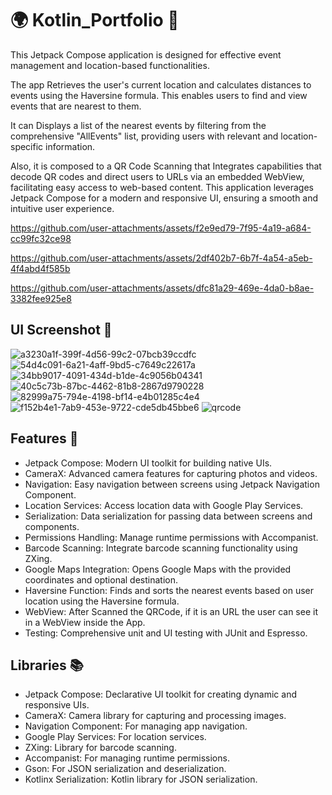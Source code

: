 # 🌍 Kotlin_Portfolio 📅 

This Jetpack Compose application is designed for effective event management and location-based functionalities. 

The app Retrieves the user's current location and calculates distances to events using the Haversine formula. This enables users to find and view events that are nearest to them.

It can Displays a list of the nearest events by filtering from the comprehensive "AllEvents" list, providing users with relevant and location-specific information.

Also, it is composed to a QR Code Scanning that Integrates capabilities that decode QR codes and direct users to URLs via an embedded WebView, facilitating easy access to web-based content. This application leverages Jetpack Compose for a modern and responsive UI, ensuring a smooth and intuitive user experience.


https://github.com/user-attachments/assets/f2e9ed79-7f95-4a19-a684-cc99fc32ce98

https://github.com/user-attachments/assets/2df402b7-6b7f-4a54-a5eb-4f4abd4f585b

https://github.com/user-attachments/assets/dfc81a29-469e-4da0-b8ae-3382fee925e8

## UI Screenshot 📱
![a3230a1f-399f-4d56-99c2-07bcb39ccdfc](https://github.com/user-attachments/assets/82c22807-93c8-4d99-8a91-11e9274e7a95)
![54d4c091-6a21-4aff-9bd5-c7649c22617a](https://github.com/user-attachments/assets/b314ed64-74ae-4961-860a-5f98661a5921)
![34bb9017-4091-434d-b1de-4c9056b04341](https://github.com/user-attachments/assets/f0a297f6-52e5-4e94-b5a1-6b478fd5f9f2)
![40c5c73b-87bc-4462-81b8-2867d9790228](https://github.com/user-attachments/assets/415fa49a-9d53-42e4-953f-455f938ff03d)
![82999a75-794e-4198-bf14-e4b01285c4e4](https://github.com/user-attachments/assets/b98d412d-4c96-4ea4-860f-f7f52cb06b22)
![f152b4e1-7ab9-453e-9722-cde5db45bbe6](https://github.com/user-attachments/assets/c427346b-6d51-44d9-8e75-aaca07f76acd)
![qrcode](https://github.com/user-attachments/assets/7fb3791f-4154-438b-be01-5e2c868544d6)


## Features 🚀
- Jetpack Compose: Modern UI toolkit for building native UIs.
- CameraX: Advanced camera features for capturing photos and videos.
- Navigation: Easy navigation between screens using Jetpack Navigation Component.
- Location Services: Access location data with Google Play Services.
- Serialization: Data serialization for passing data between screens and components.
- Permissions Handling: Manage runtime permissions with Accompanist.
- Barcode Scanning: Integrate barcode scanning functionality using ZXing.
- Google Maps Integration: Opens Google Maps with the provided coordinates and optional destination.
- Haversine Function: Finds and sorts the nearest events based on user location using the Haversine formula.
- WebView: After Scanned the QRCode, if it is an URL the user can see it in a WebView inside the App.
- Testing: Comprehensive unit and UI testing with JUnit and Espresso.

## Libraries 📚
- Jetpack Compose: Declarative UI toolkit for creating dynamic and responsive UIs.
- CameraX: Camera library for capturing and processing images.
- Navigation Component: For managing app navigation.
- Google Play Services: For location services.
- ZXing: Library for barcode scanning.
- Accompanist: For managing runtime permissions.
- Gson: For JSON serialization and deserialization.
- Kotlinx Serialization: Kotlin library for JSON serialization.
